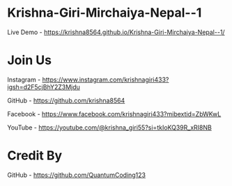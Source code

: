 # Krishna-Giri-Mirchaiya-Nepal--1

Live Demo - https://krishna8564.github.io/Krishna-Giri-Mirchaiya-Nepal--1/


# Join Us

Instagram - https://www.instagram.com/krishnagiri433?igsh=d2F5cjBhY2Z3Mjdu

GitHub - https://github.com/krishna8564

Facebook - https://www.facebook.com/krishnagiri433?mibextid=ZbWKwL

YouTube - https://youtube.com/@krishna_giri55?si=tkIoKQ39R_xRI8NB


# Credit By
GitHub - https://github.com/QuantumCoding123

